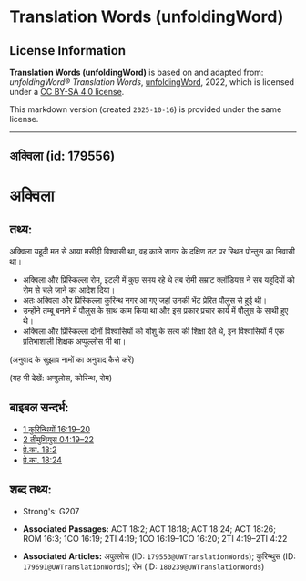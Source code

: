 # Translation Words (unfoldingWord)

## License Information

**Translation Words (unfoldingWord)** is based on and adapted from: _unfoldingWord® Translation Words_, [unfoldingWord](https://unfoldingword.org/utw), 2022, which is licensed under a [CC BY-SA 4.0 license](https://creativecommons.org/licenses/by-sa/4.0/legalcode.en).

This markdown version (created `2025-10-16`) is provided under the same license.



--------------------------------

## अक्विला (id: 179556)

अक्विला
=======

तथ्य:
-----

अक्विला यहूदी मत से आया मसीही विश्वासी था, वह काले सागर के दक्षिण तट पर स्थित पोन्तुस का निवासी था।

* अक्विला और प्रिस्किल्ला रोम, इटली में कुछ समय रहे थे तब रोमी सम्राट क्लॉडियस ने सब यहूदियों को रोम से चले जाने का आदेश दिया।
* अतः अक्विला और प्रिस्किल्ला कुरिन्थ नगर आ गए जहां उनकी भेंट प्रेरित पौलुस से हुई थी।
* उन्होंने तम्बू बनाने में पौलुस के साथ काम किया था और इस प्रकार प्रचार कार्य में पौलुस के साथी हुए थे।
* अक्विला और प्रिस्किल्ला दोनों विश्वासियों को यीशु के सत्य की शिक्षा देते थे, इन विश्वासियों में एक प्रतिभाशाली शिक्षक अप्पुल्लोस भी था।

(अनुवाद के सुझाव नामों का अनुवाद कैसे करें)

(यह भी देखें: अप्पुलोस, कोरिन्थ, रोम)

बाइबल सन्दर्भ:
--------------

* [1 कुरिन्थियों 16:19–20](https://ref.ly/1Cor0:0)
* [2 तीमुथियुस 04:19–22](https://ref.ly/2Tim0:0)
* [प्रे.का. 18:2](https://ref.ly/Acts18:2)
* [प्रे.का. 18:24](https://ref.ly/Acts18:24)

शब्द तथ्य:
----------

* Strong's: G207

* **Associated Passages:** ACT 18:2; ACT 18:18; ACT 18:24; ACT 18:26; ROM 16:3; 1CO 16:19; 2TI 4:19; 1CO 16:19–1CO 16:20; 2TI 4:19–2TI 4:22
* **Associated Articles:** अपुल्लोस (ID: `179553@UWTranslationWords`); कुरिन्थुस (ID: `179691@UWTranslationWords`); रोम (ID: `180239@UWTranslationWords`)

